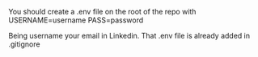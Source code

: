 You should create a .env file on the root of the repo with
USERNAME=username
PASS=password

Being username your email in Linkedin. 
That .env file is already added in .gitignore
